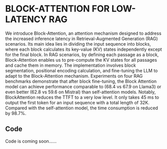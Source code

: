 # BLOCK-ATTENTION FOR LOW-LATENCY RAG

We introduce Block-Attention, an attention mechanism designed to address the increased inference latency in Retrieval-Augmented Generation (RAG) scenarios.
Its main idea lies in dividing the input sequence into blocks, where each block calculates its key-value (KV) states independently except for the final block. In RAG scenarios, by defining each passage as a block, Block-Attention enables us to pre-compute the KV states for all passages and cache them in memory.
The implementation involves block segmentation, positional encoding calculation, and fine-tuning the LLM to adapt to the Block-Attention mechanism. Experiments on four RAG benchmarks demonstrate that after block fine-tuning, the Block Attention model can achieve performance comparable to (68.4 vs 67.9 on Llama3) or even better (62.8 vs 59.6 on Mistral) than self-attention models. Notably, BlockAttention reduces the TTFT to a very low level. It only takes 45 ms to output the first token for an input sequence with a total length of 32K. Compared with the self-attention model, the time consumption is reduced by 98.7%.

## Code

Code is coming soon……
